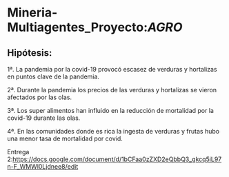 # Mineria-Multiagentes_Proyecto:_AGRO_

## Hipótesis:

  1ª. La pandemia por la covid-19 provocó escasez de verduras y hortalizas en puntos clave de la pandemia.

  2ª. Durante la pandemia los precios de las verduras y hortalizas se vieron afectados por las olas.

  3ª. Los super alimentos han influido en la reducción de mortalidad por la covid-19 durante las olas.

  4ª. En las comunidades donde es rica la ingesta de verduras y frutas hubo una menor tasa de mortalidad por covid. 
  
  
  Entrega 2:https://docs.google.com/document/d/1bCFaa0zZXD2eQbbQ3_gkcq5iL97n-F_WMWl0Ljdnee8/edit
